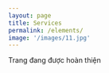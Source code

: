 ```yaml
---
layout: page
title: Services
permalink: /elements/
image: '/images/11.jpg'
---
```


Trang đang được hoàn thiện 

